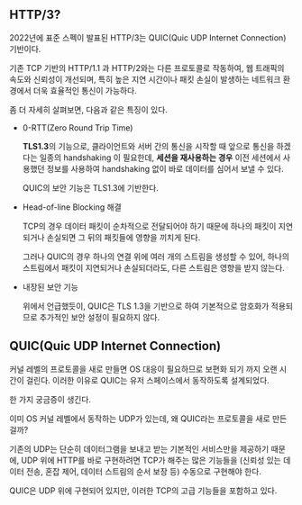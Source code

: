 ## HTTP/3?
2022년에 표준 스펙이 발표된 HTTP/3는 QUIC(Quic UDP Internet Connection) 기반이다.

기존 TCP 기반의 HTTP/1.1 과 HTTP/2와는 다른 프로토콜로 작동하여, 웹 트래픽의 속도와 신뢰성이 개선되며, 특히 높은 지연 시간이나 패킷 손실이 발생하는 네트워크 환경에서 더욱 효율적인 통신이 가능하다. 

좀 더 자세히 살펴보면, 다음과 같은 특징이 있다.

- 0-RTT(Zero Round Trip Time)

    **TLS1.3**의 기능으로, 클라이언트와 서버 간의 통신을 시작할 때 앞으로 통신을 하겠다는 일종의 handshaking 이 필요한데, **세션을 재사용하는 경우** 이전 세션에서 사용했던 정보를 사용하여 handshaking 없이 바로 데이터를 심어서 보낼 수 있다. 

    QUIC의 보안 기능은 TLS1.3에 기반한다.
    
- Head-of-line Blocking 해결

    TCP의 경우 데이터 패킷이 순차적으로 전달되어야 하기 때문에 하나의 패킷이 지연되거나 손실되면 그 뒤의 패킷들에 영향을 끼치게 된다. 

    그러나 QUIC의 경우 하나의 연결 위에 여러 개의 스트림을 생성할 수 있어, 하나의 스트림에서 패킷이 지연되거나 손실되더라도, 다른 스트림은 영향을 받지 않는다.

- 내장된 보안 기능

    위에서 언급했듯이, QUIC은 TLS 1.3을 기반으로 하여 기본적으로 암호화가 적용되므로 추가적인 보안 설정이 필요하지 않다.

## QUIC(Quic UDP Internet Connection)
커널 레벨의 프로토콜을 새로 만들면 OS 대응이 필요하므로 보편화 되기 까지 오랜 시간이 걸린다. 이러한 이유로 QUIC는 유저 스페이스에서 동작하도록 설계되었다.

한 가지 궁금증이 생긴다.

이미 OS 커널 레벨에서 동작하는 UDP가 있는데, 왜 QUIC라는 프로토콜을 새로 만든걸까? 

기존의 UDP는 단순히 데이터그램을 보내고 받는 기본적인 서비스만을 제공하기 때문에, UDP 위에 HTTP를 바로 구현하려면 TCP가 해주는 많은 기능들을 (신뢰성 있는 데이터 전송, 혼잡 제어, 데이터 스트림의 순서 보장 등) 수동으로 구현해야 한다.

QUIC은 UDP 위에 구현되어 있지만, 이러한 TCP의 고급 기능들을 포함하고 있다.
